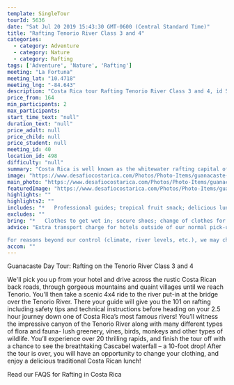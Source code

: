 ```yaml
---
template: SingleTour
tourId: 5636
date: "Sat Jul 20 2019 15:43:30 GMT-0600 (Central Standard Time)"
title: "Rafting Tenorio River Class 3 and 4"
categories: 
  - category: Adventure
  - category: Nature
  - category: Rafting
tags: ['Adventure', 'Nature', 'Rafting']
meeting: "La Fortuna"
meeting_lat: "10.4718"
meeting_lng: "-84.643"
description: "Costa Rica tour Rafting Tenorio River Class 3 and 4, id 5636"
price_from: 164
min_participants: 2
max_participants: 
start_time_text: "null"
duration_text: "null"
price_adult: null
price_child: null
price_student: null
meeting_id: 40
location_id: 498
difficulty: "null"
summary: "Costa Rica is well known as the whitewater rafting capital of the world due to its abundance of exciting, raging rivers. Outdoor enthusiasts love the exotic flora and fauna you see as you descend the non-stop Class 3 and 4 rapids of the Tenorio River. This amazing rafting trips ends with Costa Rica's biggest rapid Cascabel Falls!"
image: "https://www.desafiocostarica.com/Photos/Photo-Items/guanacaste-day-tour-rafting-on-the-tenorio-river-class-3-and-4-1430069498.jpg"
main_photo: "https://www.desafiocostarica.com/Photos/Photo-Items/guanacaste-day-tour-rafting-on-the-tenorio-river-class-3-and-4-1430069498.jpg"
featuredImage: "https://www.desafiocostarica.com/Photos/Photo-Items/guanacaste-day-tour-rafting-on-the-tenorio-river-class-3-and-4-1430069498.jpg"
highlights: ""
highlights2: ""
includes: "*   Professional guides; tropical fruit snack; delicious lunch; transport"
excludes: ""
bring: "*   Clothes to get wet in; secure shoes; change of clothes for after the tour; a little extra spending money in case you want to buy some beers and the photo CD of your tour; and a big smile"
advice: "Extra transport charge for hotels outside of our normal pick-up zone. Please inquire to confirm hotel pick-up time and pricing. For Nosara or Punta Islita Beaches: extra charge $30.Extra $25 charge per person for pick-up/drop-off to hotel Dreams Las MareasHave a look at our Adventure Waiver if you have questions about our Costa Rica adventure tour policies.

For reasons beyond our control (climate, river levels, etc.), we may change to a more-suitable tour with an equal or similar adventure-appeal or offer other tour options so you don't miss out on a fun day in Costa Rica. We reserve the right to cancel a trip due to unfavorable conditions & will only run a tour according to our policies. Full refund is given if (on rare occasion) no tour is run. This adventure involves some inherent risk and physical exertion, so you must be in good physical condition!"
accom: ""
---
```

Guanacaste Day Tour: Rafting on the Tenorio River Class 3 and 4

We'll pick you up from your hotel and drive across the rustic Costa Rican back roads, through gorgeous mountains and quaint villages until we reach Tenorio. You'll then take a scenic 4x4 ride to the river put-in at the bridge over the Tenorio River. There your guide will give you the 101 on rafting including safety tips and technical instructions before heading on your 2.5 hour journey down one of Costa Rica’s most famous rivers! You’ll witness the impressive canyon of the Tenorio River along with many different types of flora and fauna- lush greenery, vines, birds, monkeys and other types of wildlife. You’ll experience over 20 thrilling rapids, and finish the tour off with a chance to see the breathtaking Cascabel waterfall – a 10-foot drop! After the tour is over, you will have an opportunity to change your clothing, and enjoy a delicious traditional Costa Rican lunch!

Read our FAQS for Rafting in Costa Rica